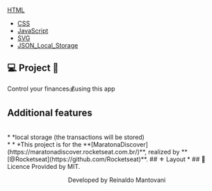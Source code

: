  [HTML](#)
- [CSS](#)
- [JavaScript](#)
- [SVG](#)
- [JSON_Local_Storage](#)
## 
## 💻  Project 🚀
Control your finances💰using this app
## Additional features
<br/>
*
*local storage (the transactions will be stored)<br/>*
*
*This project is for the **[MaratonaDiscover](https://maratonadiscover.rocketseat.com.br/)**, realized by **[@Rocketseat](https://github.com/Rocketseat)**.
## ⚜️ Layout
*
## 🔑 Licence 
Provided by MIT.
<p align="center">Developed by Reinaldo Mantovani</p>
